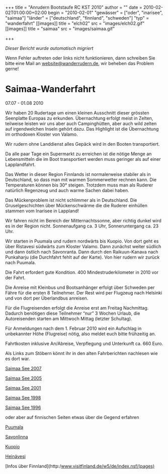 +++
title = "Anrudern Bootstaufe RC KST 2010"
author = ""
date = 2010-02-02T01:00:00+02:00
begin = "2010-02-01"
"gewässer" = ["oder", "inarisee", "saimaa"]
"länder" = ["deutschland", "finnland", "schweden"]
"typ" = "wanderfahrt"
[[images]]
title = "elch02"
src = "images/elch02.gif"
[[images]]
title = "saimaa"
src = "images/saimaa.gif"

+++


*Dieser Bericht wurde automatisch migriert*

Wenn Fehler auftreten oder links nicht funktionieren, dann schreiben Sie bitte eine Mail an website@wanderrudern.de, wir beheben das Problem gerne!



# Saimaa-Wanderfahrt


07.07 - 01.08 2010

Wir haben 20 Rudertage um einen kleinen Ausschnitt dieser grössten Seenplatte Europas zu erkunden. Übernachtung erfolgt meist in Zelten, teilweise leisten wir uns aber auch Campinghütten, aber auch wild zelten auf irgendwelchen Inseln gehört dazu. Das Highlight ist die Übernachtung im orthodoxen Kloster von Valamo.

Wir rudern ohne Landdienst alles Gepäck wird in den Booten transportiert.

Da alle paar Tage ein Supermarkt zu erreichen ist die nötige Menge an Lebensmitteln die im Boot transportiert werden muss geringer als auf einer Lapplandfahrt.

Das Wetter in dieser Region Finnlands ist normalerweise stabiler als in Deutschland, so dass man mit warmen Sommerwetter rechnen kann. Die Temperaturen können bis 30° steigen. Trotzdem muss man als Ruderer natürlich Regenzeug und auch warme Sachen dabei haben.

Das Mückenproblem ist nicht schlimmer als in Deutschland. Die Gruselgeschichten über Mückenschwärme die die Ruderer einhüllen stammen vom Inarisee in Lappland!

Wir fahren nicht im Bereich der Mitternachtssonne, aber richtig dunkel wird es in der Region nicht. Sonnenaufgang ca. 3 Uhr, Sonneruntergang ca. 23 Uhr.

Wir starten in Puumala und rudern nordwärts bis Kuopio. Von dort geht es über Ristavesi südwärts zum Kloster Valamo. Dann zunächst weiter südlich und dann östlich nach Savonranta. Dann durch den Raikuun-Kanava nach Punkaharju (die Durchfahrt fehlt auf der Karte). Von hier rudern wir zurück nach Puumala.

Die Fahrt erfordert gute Kondition. 400 Mindestruderkilometer in 2010 vor der Fahrt.

Die Anreise mit Kleinbus und Bootsanhänger erfolgt über Schweden per Fähre für die ersten 8 Teilnehmer. Der Rest wird per Flugzeug nach Helsinki und von dort per Überlandbus anreisen.

Für die Flugreisenden erfolgt die Anreise erst am Freitag Nachmittag. Dadurch benötigen diese Teilnehmer “nur” 3 Wochen Urlaub, die Autoreisenden starten am Mittwoch Mittag (letzter Schultag).

Für Anmeldungen nach dem 1. Februar 2010 wird ein Aufschlag in unbekannter Höhe (Flugreise) nötig, also meldet euch bitte frühzeitig an.

Fahrtkosten inklusive An/Abreise, Verpflegung und Unterkunft ca. 660 Euro.

Als Links zum Stöbern könnt ihr in den alten Fahrberichten nachlesen wie es dort war.

[Saimaa See 2007](/berichte/2007/saimaa_pielinen_07)

[Saimaa See 2005](/berichte/2005/saimaa05)

[Saimaa See 2001](/berichte/2001/hauptteil_saimaa01)

[Saimaa See 1998](/berichte/1998/hauptteil_saimaa98)

[Saimaa See 1996](/berichte/1996/hauptteil_saimaa96)

oder aber auf finnischen Seiten etwas über die Gegend erfahren

[Puumala](http:/www.puumala.fi/germany.htm)

[Savonlinna](http:/www.savonlinna.travel/Auf_Deutsch/Sommer.iw3)

[Kuopio](http:/www.kuopioinfo.fi/deutsch/index.php)

[Heinävesi](http:/www.heinavesi.fi)

[Infos über Finnland](http:/www.visitfinland.de/w5/de/index.nsf/(pages)